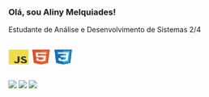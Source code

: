 ### Olá, sou Aliny Melquiades!

Estudante de Análise e Desenvolvimento de Sistemas 2/4

<div style="display: inline_block"><br>
 
  <img align="center" alt="Ally-JavaScript" height="30" width="40" src="https://raw.githubusercontent.com/devicons/devicon/master/icons/javascript/javascript-original.svg">
  <img align="center" alt="Ally-HTML" height="30" width="40" src="https://raw.githubusercontent.com/devicons/devicon/master/icons/html5/html5-original.svg">
  <img align="center" alt="Ally-CSS" height="30" width="40" src="https://raw.githubusercontent.com/devicons/devicon/master/icons/css3/css3-original.svg">
 
 </div>
 
<br>

<div> 
 
  <a href="https://codepen.io/Ally_Dev" target="_blank"><img src="https://img.shields.io/badge/CodePen-7289DA?style=for-the-badge&logo=CodePen&logoColor=white" target="_blank"></a> 
  <a href = "mailto:alinymelquiadesdesouza@gmail.com"><img src="https://img.shields.io/badge/-Gmail-%23333?style=for-the-badge&logo=gmail&logoColor=white" target="_blank"></a>
  <a href="https://www.linkedin.com/in/aliny-melquiades-ab2a4621a/" target="_blank"><img src="https://img.shields.io/badge/-LinkedIn-%230077B5?style=for-the-badge&logo=linkedin&logoColor=white" target="_blank"></a>
  
</div>

 


